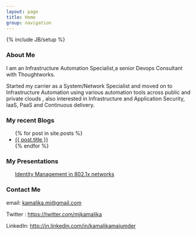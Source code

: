 ```yaml
---
layout: page
title: Home
group: navigation
---
```

{% include JB/setup %}

### About Me

I am an Infrastructure Automation Specialist,a senior Devops Consultant with Thoughtworks.

Started my carrier as a System/Network Specialist and moved on to Infrastructure Automation using various automation tools across public and private clouds , also interested in Infrastructure and Application Security, IaaS, PaaS and Continuous delivery.

### My recent Blogs

<ul>
  {% for post in site.posts %}
    <li>
      <a href="{{ post.url }}">{{ post.title }}</a>
    </li>
  {% endfor %}
</ul>

### My Presentations

<ul>
  <a href="http://www.slideshare.net/kamalikamj/identity-management-15171366">Identity Management in 802.1x networks</a>
</ul>

### Contact Me 

  email: kamalika.mj@gmail.com

  Twitter : https://twitter.com/mjkamalika
  
  LinkedIn: http://in.linkedin.com/in/kamalikamajumder



